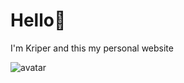 # Hello👋
I'm Kriper and this my personal website


![avatar](https://avatars.githubusercontent.com/u/143851863?s=400&u=1cdbbbd61e21ff89bb817d0a1584533b5d199982&v=4)
